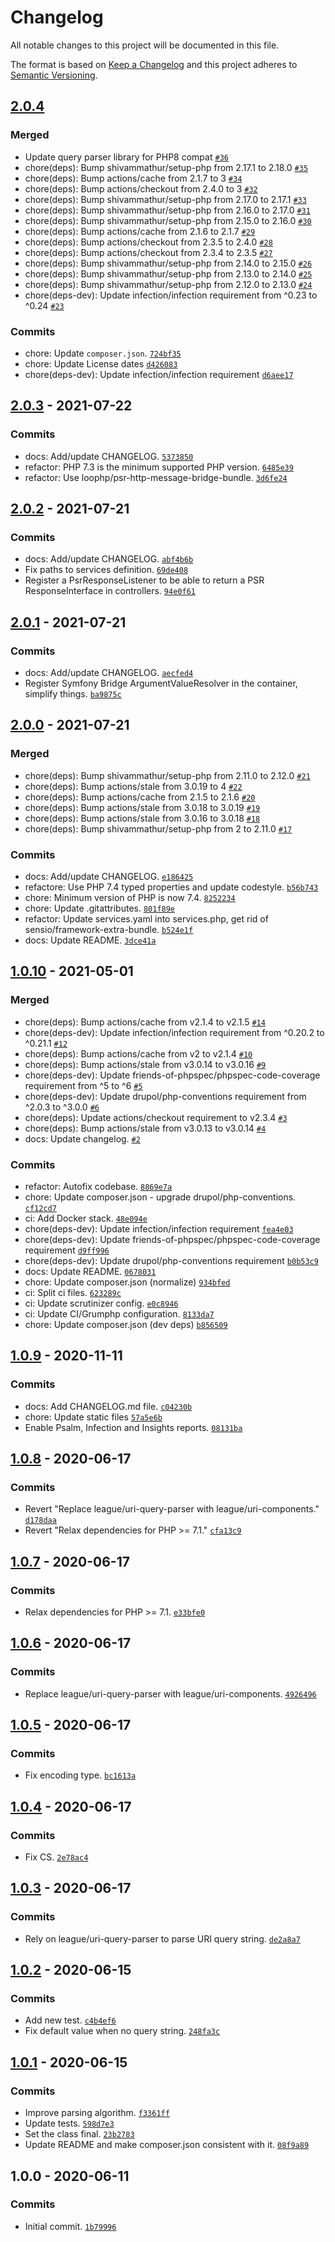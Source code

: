 # Changelog

All notable changes to this project will be documented in this file.

The format is based on [Keep a Changelog](https://keepachangelog.com/en/1.0.0/)
and this project adheres to [Semantic Versioning](https://semver.org/spec/v2.0.0.html).

## [2.0.4](https://github.com/loophp/unaltered-psr-http-message-bridge-bundle/compare/2.0.3...2.0.4)

### Merged

- Update query parser library for PHP8 compat [`#36`](https://github.com/loophp/unaltered-psr-http-message-bridge-bundle/pull/36)
- chore(deps): Bump shivammathur/setup-php from 2.17.1 to 2.18.0 [`#35`](https://github.com/loophp/unaltered-psr-http-message-bridge-bundle/pull/35)
- chore(deps): Bump actions/cache from 2.1.7 to 3 [`#34`](https://github.com/loophp/unaltered-psr-http-message-bridge-bundle/pull/34)
- chore(deps): Bump actions/checkout from 2.4.0 to 3 [`#32`](https://github.com/loophp/unaltered-psr-http-message-bridge-bundle/pull/32)
- chore(deps): Bump shivammathur/setup-php from 2.17.0 to 2.17.1 [`#33`](https://github.com/loophp/unaltered-psr-http-message-bridge-bundle/pull/33)
- chore(deps): Bump shivammathur/setup-php from 2.16.0 to 2.17.0 [`#31`](https://github.com/loophp/unaltered-psr-http-message-bridge-bundle/pull/31)
- chore(deps): Bump shivammathur/setup-php from 2.15.0 to 2.16.0 [`#30`](https://github.com/loophp/unaltered-psr-http-message-bridge-bundle/pull/30)
- chore(deps): Bump actions/cache from 2.1.6 to 2.1.7 [`#29`](https://github.com/loophp/unaltered-psr-http-message-bridge-bundle/pull/29)
- chore(deps): Bump actions/checkout from 2.3.5 to 2.4.0 [`#28`](https://github.com/loophp/unaltered-psr-http-message-bridge-bundle/pull/28)
- chore(deps): Bump actions/checkout from 2.3.4 to 2.3.5 [`#27`](https://github.com/loophp/unaltered-psr-http-message-bridge-bundle/pull/27)
- chore(deps): Bump shivammathur/setup-php from 2.14.0 to 2.15.0 [`#26`](https://github.com/loophp/unaltered-psr-http-message-bridge-bundle/pull/26)
- chore(deps): Bump shivammathur/setup-php from 2.13.0 to 2.14.0 [`#25`](https://github.com/loophp/unaltered-psr-http-message-bridge-bundle/pull/25)
- chore(deps): Bump shivammathur/setup-php from 2.12.0 to 2.13.0 [`#24`](https://github.com/loophp/unaltered-psr-http-message-bridge-bundle/pull/24)
- chore(deps-dev): Update infection/infection requirement from ^0.23 to ^0.24 [`#23`](https://github.com/loophp/unaltered-psr-http-message-bridge-bundle/pull/23)

### Commits

- chore: Update `composer.json`. [`724bf35`](https://github.com/loophp/unaltered-psr-http-message-bridge-bundle/commit/724bf3557ade2107742ec4d5d6f8baa8fc42cb9c)
- chore: Update License dates [`d426083`](https://github.com/loophp/unaltered-psr-http-message-bridge-bundle/commit/d426083a171425e9413d71d006f3ae84f3405913)
- chore(deps-dev): Update infection/infection requirement [`d6aee17`](https://github.com/loophp/unaltered-psr-http-message-bridge-bundle/commit/d6aee171354e7da943b575fa20db43732a5045a5)

## [2.0.3](https://github.com/loophp/unaltered-psr-http-message-bridge-bundle/compare/2.0.2...2.0.3) - 2021-07-22

### Commits

- docs: Add/update CHANGELOG. [`5373850`](https://github.com/loophp/unaltered-psr-http-message-bridge-bundle/commit/53738509a8100c32c20c2af4717def06af609df7)
- refactor: PHP 7.3 is the minimum supported PHP version. [`6485e39`](https://github.com/loophp/unaltered-psr-http-message-bridge-bundle/commit/6485e39f79b39f8ec1b5f2ecafc1b3ff9c212cf2)
- refactor: Use loophp/psr-http-message-bridge-bundle. [`3d6fe24`](https://github.com/loophp/unaltered-psr-http-message-bridge-bundle/commit/3d6fe2457cb38c89fbd82272719727c4ec239c1f)

## [2.0.2](https://github.com/loophp/unaltered-psr-http-message-bridge-bundle/compare/2.0.1...2.0.2) - 2021-07-21

### Commits

- docs: Add/update CHANGELOG. [`abf4b6b`](https://github.com/loophp/unaltered-psr-http-message-bridge-bundle/commit/abf4b6b259188e38767d6d32d4f97eb70d1a3751)
- Fix paths to services definition. [`69de408`](https://github.com/loophp/unaltered-psr-http-message-bridge-bundle/commit/69de40877df9617b13ceef0039e14514bfe6572a)
- Register a PsrResponseListener to be able to return a PSR ResponseInterface in controllers. [`94e0f61`](https://github.com/loophp/unaltered-psr-http-message-bridge-bundle/commit/94e0f61f409dedc4b5a44d9f66e13ebf4d09168c)

## [2.0.1](https://github.com/loophp/unaltered-psr-http-message-bridge-bundle/compare/2.0.0...2.0.1) - 2021-07-21

### Commits

- docs: Add/update CHANGELOG. [`aecfed4`](https://github.com/loophp/unaltered-psr-http-message-bridge-bundle/commit/aecfed4c65098199adfb6c7d8835743f776293d9)
- Register Symfony Bridge ArgumentValueResolver in the container, simplify things. [`ba9875c`](https://github.com/loophp/unaltered-psr-http-message-bridge-bundle/commit/ba9875ce252a8dfe9c463fdcef2bf53b660e6de1)

## [2.0.0](https://github.com/loophp/unaltered-psr-http-message-bridge-bundle/compare/1.0.10...2.0.0) - 2021-07-21

### Merged

- chore(deps): Bump shivammathur/setup-php from 2.11.0 to 2.12.0 [`#21`](https://github.com/loophp/unaltered-psr-http-message-bridge-bundle/pull/21)
- chore(deps): Bump actions/stale from 3.0.19 to 4 [`#22`](https://github.com/loophp/unaltered-psr-http-message-bridge-bundle/pull/22)
- chore(deps): Bump actions/cache from 2.1.5 to 2.1.6 [`#20`](https://github.com/loophp/unaltered-psr-http-message-bridge-bundle/pull/20)
- chore(deps): Bump actions/stale from 3.0.18 to 3.0.19 [`#19`](https://github.com/loophp/unaltered-psr-http-message-bridge-bundle/pull/19)
- chore(deps): Bump actions/stale from 3.0.16 to 3.0.18 [`#18`](https://github.com/loophp/unaltered-psr-http-message-bridge-bundle/pull/18)
- chore(deps): Bump shivammathur/setup-php from 2 to 2.11.0 [`#17`](https://github.com/loophp/unaltered-psr-http-message-bridge-bundle/pull/17)

### Commits

- docs: Add/update CHANGELOG. [`e186425`](https://github.com/loophp/unaltered-psr-http-message-bridge-bundle/commit/e1864254ffe378f9db206979b4148a06574a8084)
- refactore: Use PHP 7.4 typed properties and update codestyle. [`b56b743`](https://github.com/loophp/unaltered-psr-http-message-bridge-bundle/commit/b56b743fa800c359f97a53215936c56a76f8455e)
- chore: Minimum version of PHP is now 7.4. [`8252234`](https://github.com/loophp/unaltered-psr-http-message-bridge-bundle/commit/8252234aa4355016546d712142b9f1a035fd15cf)
- chore: Update .gitattributes. [`801f89e`](https://github.com/loophp/unaltered-psr-http-message-bridge-bundle/commit/801f89e5825a6305a66c1c88857b38f89bc25ab9)
- refactor: Update services.yaml into services.php, get rid of sensio/framework-extra-bundle. [`b524e1f`](https://github.com/loophp/unaltered-psr-http-message-bridge-bundle/commit/b524e1fc3afe680c0ad535e33997a8019d39ba6a)
- docs: Update README. [`3dce41a`](https://github.com/loophp/unaltered-psr-http-message-bridge-bundle/commit/3dce41aad333be1ee07afd3cdbf83b2992707f0f)

## [1.0.10](https://github.com/loophp/unaltered-psr-http-message-bridge-bundle/compare/1.0.9...1.0.10) - 2021-05-01

### Merged

- chore(deps): Bump actions/cache from v2.1.4 to v2.1.5 [`#14`](https://github.com/loophp/unaltered-psr-http-message-bridge-bundle/pull/14)
- chore(deps-dev): Update infection/infection requirement from ^0.20.2 to ^0.21.1 [`#12`](https://github.com/loophp/unaltered-psr-http-message-bridge-bundle/pull/12)
- chore(deps): Bump actions/cache from v2 to v2.1.4 [`#10`](https://github.com/loophp/unaltered-psr-http-message-bridge-bundle/pull/10)
- chore(deps): Bump actions/stale from v3.0.14 to v3.0.16 [`#9`](https://github.com/loophp/unaltered-psr-http-message-bridge-bundle/pull/9)
- chore(deps-dev): Update friends-of-phpspec/phpspec-code-coverage requirement from ^5 to ^6 [`#5`](https://github.com/loophp/unaltered-psr-http-message-bridge-bundle/pull/5)
- chore(deps-dev): Update drupol/php-conventions requirement from ^2.0.3 to ^3.0.0 [`#6`](https://github.com/loophp/unaltered-psr-http-message-bridge-bundle/pull/6)
- chore(deps): Update actions/checkout requirement to v2.3.4 [`#3`](https://github.com/loophp/unaltered-psr-http-message-bridge-bundle/pull/3)
- chore(deps): Bump actions/stale from v3.0.13 to v3.0.14 [`#4`](https://github.com/loophp/unaltered-psr-http-message-bridge-bundle/pull/4)
- docs: Update changelog. [`#2`](https://github.com/loophp/unaltered-psr-http-message-bridge-bundle/pull/2)

### Commits

- refactor: Autofix codebase. [`8869e7a`](https://github.com/loophp/unaltered-psr-http-message-bridge-bundle/commit/8869e7af7099be4a7c7a9345685c8dcf0dbfc6c4)
- chore: Update composer.json - upgrade drupol/php-conventions. [`cf12cd7`](https://github.com/loophp/unaltered-psr-http-message-bridge-bundle/commit/cf12cd70b88b8918ef8a33642b5b733ea44f0d4d)
- ci: Add Docker stack. [`48e094e`](https://github.com/loophp/unaltered-psr-http-message-bridge-bundle/commit/48e094e5b7cb62cedc9cc253be92f286ee568f40)
- chore(deps-dev): Update infection/infection requirement [`fea4e03`](https://github.com/loophp/unaltered-psr-http-message-bridge-bundle/commit/fea4e034d44175b24b50e4ba15e1a8de250d7795)
- chore(deps-dev): Update friends-of-phpspec/phpspec-code-coverage requirement [`d9ff996`](https://github.com/loophp/unaltered-psr-http-message-bridge-bundle/commit/d9ff9968fc7f1169af9e753742f7514f15785e48)
- chore(deps-dev): Update drupol/php-conventions requirement [`b0b53c9`](https://github.com/loophp/unaltered-psr-http-message-bridge-bundle/commit/b0b53c9ab52f0e7187f61b056541c11020fb34c8)
- docs: Update README. [`0678031`](https://github.com/loophp/unaltered-psr-http-message-bridge-bundle/commit/06780313f26abbcc6928c3f3607fbe1462cac322)
- chore: Update composer.json (normalize) [`934bfed`](https://github.com/loophp/unaltered-psr-http-message-bridge-bundle/commit/934bfed0d92effe6618aa2c39b096fd4cb583a2b)
- ci: Split ci files. [`623289c`](https://github.com/loophp/unaltered-psr-http-message-bridge-bundle/commit/623289cafa7fe9d953e79393ae659d903777cadb)
- ci: Update scrutinizer config. [`e0c8946`](https://github.com/loophp/unaltered-psr-http-message-bridge-bundle/commit/e0c8946cd9bc3516a73488a3526ce439c14d25b6)
- ci: Update CI/Grumphp configuration. [`8133da7`](https://github.com/loophp/unaltered-psr-http-message-bridge-bundle/commit/8133da70823e8d6d446dd07a431872af982a8d98)
- chore: Update composer.json (dev deps) [`b856509`](https://github.com/loophp/unaltered-psr-http-message-bridge-bundle/commit/b856509ff1ed5c27ef57bbd401fce6fe6aa62a54)

## [1.0.9](https://github.com/loophp/unaltered-psr-http-message-bridge-bundle/compare/1.0.8...1.0.9) - 2020-11-11

### Commits

- docs: Add CHANGELOG.md file. [`c04230b`](https://github.com/loophp/unaltered-psr-http-message-bridge-bundle/commit/c04230b2d3b9d9f5a463dd1ffc8359d0afccb397)
- chore: Update static files [`57a5e6b`](https://github.com/loophp/unaltered-psr-http-message-bridge-bundle/commit/57a5e6b26e3e6a7f104211e7a95fbf2fefc5cd8b)
- Enable Psalm, Infection and Insights reports. [`08131ba`](https://github.com/loophp/unaltered-psr-http-message-bridge-bundle/commit/08131ba237aaeafde9c21d5309edcc04bc167d16)

## [1.0.8](https://github.com/loophp/unaltered-psr-http-message-bridge-bundle/compare/1.0.7...1.0.8) - 2020-06-17

### Commits

- Revert "Replace league/uri-query-parser with league/uri-components." [`d178daa`](https://github.com/loophp/unaltered-psr-http-message-bridge-bundle/commit/d178daae4d9fc494da86ade5ef7e205100285d87)
- Revert "Relax dependencies for PHP &gt;= 7.1." [`cfa13c9`](https://github.com/loophp/unaltered-psr-http-message-bridge-bundle/commit/cfa13c9c2ac13a24b5d1e1efcfdde1a8a153a6b2)

## [1.0.7](https://github.com/loophp/unaltered-psr-http-message-bridge-bundle/compare/1.0.6...1.0.7) - 2020-06-17

### Commits

- Relax dependencies for PHP &gt;= 7.1. [`e33bfe0`](https://github.com/loophp/unaltered-psr-http-message-bridge-bundle/commit/e33bfe02c5b4d79af55f0ffa0c2aedb2a86345aa)

## [1.0.6](https://github.com/loophp/unaltered-psr-http-message-bridge-bundle/compare/1.0.5...1.0.6) - 2020-06-17

### Commits

- Replace league/uri-query-parser with league/uri-components. [`4926496`](https://github.com/loophp/unaltered-psr-http-message-bridge-bundle/commit/4926496711668c895a0442029b459d613bb549ae)

## [1.0.5](https://github.com/loophp/unaltered-psr-http-message-bridge-bundle/compare/1.0.4...1.0.5) - 2020-06-17

### Commits

- Fix encoding type. [`bc1613a`](https://github.com/loophp/unaltered-psr-http-message-bridge-bundle/commit/bc1613a700e277f95d096a8d6ac5fb43a5c80405)

## [1.0.4](https://github.com/loophp/unaltered-psr-http-message-bridge-bundle/compare/1.0.3...1.0.4) - 2020-06-17

### Commits

- Fix CS. [`2e78ac4`](https://github.com/loophp/unaltered-psr-http-message-bridge-bundle/commit/2e78ac42d1c66134f368bc9f3f1f5cc2e95c4f1c)

## [1.0.3](https://github.com/loophp/unaltered-psr-http-message-bridge-bundle/compare/1.0.2...1.0.3) - 2020-06-17

### Commits

- Rely on league/uri-query-parser to parse URI query string. [`de2a8a7`](https://github.com/loophp/unaltered-psr-http-message-bridge-bundle/commit/de2a8a7ca5b83e70dfecfd946a545223835d15be)

## [1.0.2](https://github.com/loophp/unaltered-psr-http-message-bridge-bundle/compare/1.0.1...1.0.2) - 2020-06-15

### Commits

- Add new test. [`c4b4ef6`](https://github.com/loophp/unaltered-psr-http-message-bridge-bundle/commit/c4b4ef67f46dedee7cb7db8c063fae823038e7f1)
- Fix default value when no query string. [`248fa3c`](https://github.com/loophp/unaltered-psr-http-message-bridge-bundle/commit/248fa3ccb41b0bec1d51ba517ed3f52327ef3f4f)

## [1.0.1](https://github.com/loophp/unaltered-psr-http-message-bridge-bundle/compare/1.0.0...1.0.1) - 2020-06-15

### Commits

- Improve parsing algorithm. [`f3361ff`](https://github.com/loophp/unaltered-psr-http-message-bridge-bundle/commit/f3361ff85af9a41b1d670a5111a87b0f7d19dda7)
- Update tests. [`598d7e3`](https://github.com/loophp/unaltered-psr-http-message-bridge-bundle/commit/598d7e336ba10b193ccdc517f53dae768f15c0e1)
- Set the class final. [`23b2783`](https://github.com/loophp/unaltered-psr-http-message-bridge-bundle/commit/23b278356df9080948b25cf84cd3291af4adb471)
- Update README and make composer.json consistent with it. [`08f9a89`](https://github.com/loophp/unaltered-psr-http-message-bridge-bundle/commit/08f9a89836def8d30e451cccc1514b397b92b7a0)

## 1.0.0 - 2020-06-11

### Commits

- Initial commit. [`1b79996`](https://github.com/loophp/unaltered-psr-http-message-bridge-bundle/commit/1b7999600462f94e9cf1a679e5982ae24b333da6)

